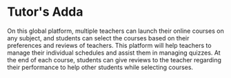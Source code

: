 # Tutor's Adda

On this global platform, multiple teachers can launch their
online courses on any subject, and students can select the
courses based on their preferences and reviews of teachers. This
platform will help teachers to manage their individual schedules
and assist them in managing quizzes. At the end of each course,
students can give reviews to the teacher regarding their
performance to help other students while selecting courses.
